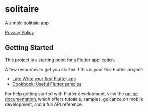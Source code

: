 # solitaire

A simple solitaire app

[Privacy Policy](
https://www.privacypolicygenerator.info/live.php?token=t53riBunWQXE55gxYLBVma7JrtD9N7Pb)

## Getting Started

This project is a starting point for a Flutter application.

A few resources to get you started if this is your first Flutter project:

- [Lab: Write your first Flutter app](https://docs.flutter.dev/get-started/codelab)
- [Cookbook: Useful Flutter samples](https://docs.flutter.dev/cookbook)

For help getting started with Flutter development, view the
[online documentation](https://docs.flutter.dev/), which offers tutorials,
samples, guidance on mobile development, and a full API reference.
